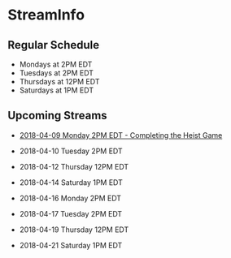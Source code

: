 # StreamInfo

## Regular Schedule

 - Mondays at 2PM EDT
 - Tuesdays at 2PM EDT
 - Thursdays at 12PM EDT
 - Saturdays at 1PM EDT
 

## Upcoming Streams

 - [2018-04-09 Monday 2PM EDT - Completing the Heist Game](Streams/2018-04-09.md) 
 - 2018-04-10 Tuesday 2PM EDT
 - 2018-04-12 Thursday 12PM EDT
 - 2018-04-14 Saturday 1PM EDT
 
 - 2018-04-16 Monday 2PM EDT
 - 2018-04-17 Tuesday 2PM EDT
 - 2018-04-19 Thursday 12PM EDT
 - 2018-04-21 Saturday 1PM EDT
 
